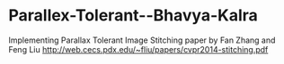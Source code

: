 # Parallex-Tolerant--Bhavya-Kalra
Implementing Parallax Tolerant Image Stitching paper by Fan Zhang and Feng Liu
http://web.cecs.pdx.edu/~fliu/papers/cvpr2014-stitching.pdf
